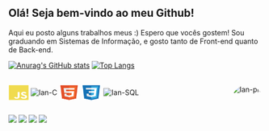 ## Olá! Seja bem-vindo ao meu Github!

Aqui eu posto alguns trabalhos meus :) Espero que vocês gostem! Sou graduando em Sistemas de Informação, e gosto tanto de Front-end quanto de Back-end.

[![Anurag's GitHub stats](https://github-readme-stats.vercel.app/api?username=ianvct12)](https://github.com/anuraghazra/github-readme-stats)
[![Top Langs](https://github-readme-stats.vercel.app/api/top-langs/?username=ianvct12)](https://github.com/anuraghazra/github-readme-stats)
<div style="display: inline_block"><br>
  <img align="center" alt="Ian-Js" height="30" width="40" src="https://raw.githubusercontent.com/devicons/devicon/master/icons/javascript/javascript-plain.svg"  target="_blank">
  <img align="center" alt="Ian-C" height="30" width="40" src="https://img.shields.io/badge/C-00599C?style=for-the-badge&logo=c&logoColor=white"  target="_blank">
  <img align="center" alt="Ian-HTML" height="30" width="40" src="https://raw.githubusercontent.com/devicons/devicon/master/icons/html5/html5-original.svg"  target="_blank">
  <img align="center" alt="Ian-CSS" height="30" width="40" src="https://raw.githubusercontent.com/devicons/devicon/master/icons/css3/css3-original.svg"  target="_blank">
  <img align="center" alt="Ian-SQL" height="30" width="40" src="https://cdn4.iconfinder.com/data/icons/flat-pro-database-set-1/32/sql-badge-1024.png"  target="_blank">
  <img align="right" alt="Ian-pic" height="150" style="border-radius:50px;" src="https://media.tenor.com/yDPzBnrXsUwAAAAC/wwu2jt-wwu2johnnytriggers.gif"  target="_blank">
  
</div>
  
  ##
 
<div> 
  <a href="https://www.instagram.com/ianvct/" target="_blank"><img src="https://img.shields.io/badge/-Instagram-%23E4405F?style=for-the-badge&logo=instagram&logoColor=white" target="_blank"></a>
  <a href = "mailto:ianvcts@gmail.com"><img src="https://img.shields.io/badge/-Gmail-%23333?style=for-the-badge&logo=gmail&logoColor=white" target="_blank"></a>
  <a href="https://www.linkedin.com/in/ian-victor-moreira-tadeu-de-soares-1704a621a/" target="_blank"><img src="https://img.shields.io/badge/-LinkedIn-%230077B5?style=for-the-badge&logo=linkedin&logoColor=white" target="_blank"></a> 
   <a href="https://www.crunchyroll.com/pt-br/user/tsukiro123" target="_blank"><img src="https://img.shields.io/badge/Crunchyroll-F47521?style=for-the-badge&logo=crunchyroll&logoColor=white" target="_blank"></a> 
</div>
